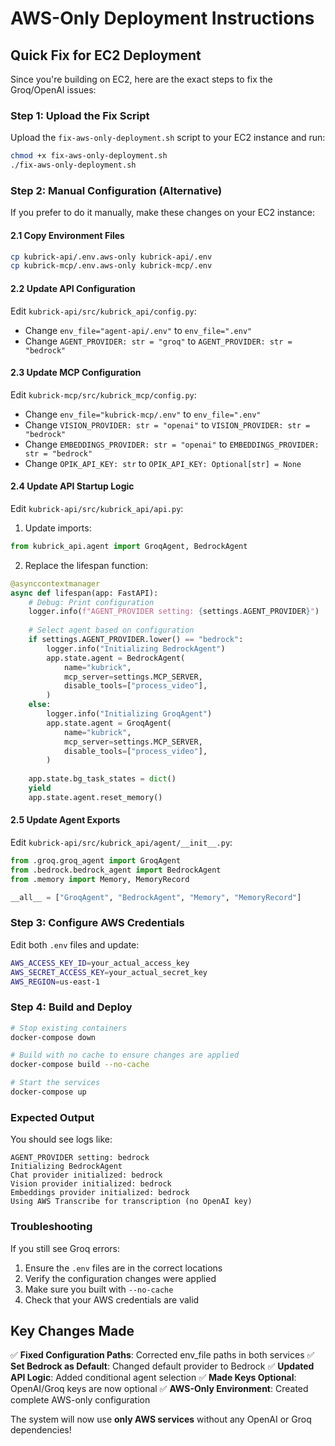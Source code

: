 # AWS-Only Deployment Instructions

## Quick Fix for EC2 Deployment

Since you're building on EC2, here are the exact steps to fix the Groq/OpenAI issues:

### Step 1: Upload the Fix Script

Upload the `fix-aws-only-deployment.sh` script to your EC2 instance and run:

```bash
chmod +x fix-aws-only-deployment.sh
./fix-aws-only-deployment.sh
```

### Step 2: Manual Configuration (Alternative)

If you prefer to do it manually, make these changes on your EC2 instance:

#### 2.1 Copy Environment Files
```bash
cp kubrick-api/.env.aws-only kubrick-api/.env
cp kubrick-mcp/.env.aws-only kubrick-mcp/.env
```

#### 2.2 Update API Configuration
Edit `kubrick-api/src/kubrick_api/config.py`:
- Change `env_file="agent-api/.env"` to `env_file=".env"`
- Change `AGENT_PROVIDER: str = "groq"` to `AGENT_PROVIDER: str = "bedrock"`

#### 2.3 Update MCP Configuration  
Edit `kubrick-mcp/src/kubrick_mcp/config.py`:
- Change `env_file="kubrick-mcp/.env"` to `env_file=".env"`
- Change `VISION_PROVIDER: str = "openai"` to `VISION_PROVIDER: str = "bedrock"`
- Change `EMBEDDINGS_PROVIDER: str = "openai"` to `EMBEDDINGS_PROVIDER: str = "bedrock"`
- Change `OPIK_API_KEY: str` to `OPIK_API_KEY: Optional[str] = None`

#### 2.4 Update API Startup Logic
Edit `kubrick-api/src/kubrick_api/api.py`:

1. Update imports:
```python
from kubrick_api.agent import GroqAgent, BedrockAgent
```

2. Replace the lifespan function:
```python
@asynccontextmanager
async def lifespan(app: FastAPI):
    # Debug: Print configuration
    logger.info(f"AGENT_PROVIDER setting: {settings.AGENT_PROVIDER}")
    
    # Select agent based on configuration
    if settings.AGENT_PROVIDER.lower() == "bedrock":
        logger.info("Initializing BedrockAgent")
        app.state.agent = BedrockAgent(
            name="kubrick",
            mcp_server=settings.MCP_SERVER,
            disable_tools=["process_video"],
        )
    else:
        logger.info("Initializing GroqAgent")
        app.state.agent = GroqAgent(
            name="kubrick",
            mcp_server=settings.MCP_SERVER,
            disable_tools=["process_video"],
        )
    
    app.state.bg_task_states = dict()
    yield
    app.state.agent.reset_memory()
```

#### 2.5 Update Agent Exports
Edit `kubrick-api/src/kubrick_api/agent/__init__.py`:
```python
from .groq.groq_agent import GroqAgent
from .bedrock.bedrock_agent import BedrockAgent
from .memory import Memory, MemoryRecord

__all__ = ["GroqAgent", "BedrockAgent", "Memory", "MemoryRecord"]
```

### Step 3: Configure AWS Credentials

Edit both `.env` files and update:
```bash
AWS_ACCESS_KEY_ID=your_actual_access_key
AWS_SECRET_ACCESS_KEY=your_actual_secret_key
AWS_REGION=us-east-1
```

### Step 4: Build and Deploy

```bash
# Stop existing containers
docker-compose down

# Build with no cache to ensure changes are applied
docker-compose build --no-cache

# Start the services
docker-compose up
```

### Expected Output

You should see logs like:
```
AGENT_PROVIDER setting: bedrock
Initializing BedrockAgent
Chat provider initialized: bedrock
Vision provider initialized: bedrock
Embeddings provider initialized: bedrock
Using AWS Transcribe for transcription (no OpenAI key)
```

### Troubleshooting

If you still see Groq errors:
1. Ensure the `.env` files are in the correct locations
2. Verify the configuration changes were applied
3. Make sure you built with `--no-cache`
4. Check that your AWS credentials are valid

## Key Changes Made

✅ **Fixed Configuration Paths**: Corrected env_file paths in both services
✅ **Set Bedrock as Default**: Changed default provider to Bedrock
✅ **Updated API Logic**: Added conditional agent selection
✅ **Made Keys Optional**: OpenAI/Groq keys are now optional
✅ **AWS-Only Environment**: Created complete AWS-only configuration

The system will now use **only AWS services** without any OpenAI or Groq dependencies!